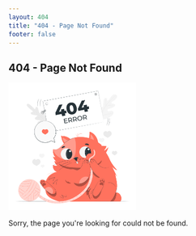 ```yaml
---
layout: 404
title: "404 - Page Not Found"
footer: false
---
```


## 404 - Page Not Found

<img src="/assets/img/404.svg" alt="Image of Page Not Found" style="width:50%">

Sorry, the page you're looking for could not be found.
